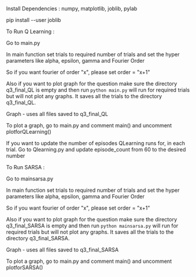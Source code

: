 Install Dependencies : numpy, matplotlib, joblib, pylab

pip install --user joblib


To Run Q Learning : 

Go to main.py

In main function set trials to required number of trials and set the hyper parameters like alpha, epsilon, gamma and Fourier Order

So if you want fourier of order "x", please set order = "x+1"

Also if you want to plot graph for the question make sure the directory q3_final_QL is empty and then run `python main.py`  will run for required trials but will not plot any graphs. It saves all the trials to the directory q3_final_QL. 

Graph - uses all files saved to q3_final_QL

To plot a graph, go to main.py and comment main() and uncomment plotforQLearning()

If you want to update the number of episodes QLearning runs for, in each trial. Go to Qlearning.py  and update episode_count from 60 to the desired number


To Run SARSA : 

Go to mainsarsa.py

In main function set trials to required number of trials and set the hyper parameters like alpha, epsilon, gamma and Fourier Order

So if you want fourier of order "x", please set order = "x+1"

Also if you want to plot graph for the question make sure the directory q3_final_SARSA is empty and then run `python mainsarsa.py`  will run for required trials but will not plot any graphs. It saves all the trials to the directory q3_final_SARSA. 

Graph - uses all files saved to q3_final_SARSA

To plot a graph, go to main.py and comment main() and uncomment plotforSARSA()


